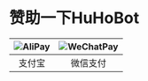# 赞助一下HuHoBot
| ![AliPay](https://pic.txssb.cn/Alipay.jpg) | ![WeChatPay](https://pic.txssb.cn/wechatPay.jpg) |
|:---:|:---:|
| 支付宝 | 微信支付 |